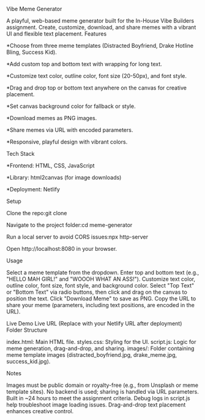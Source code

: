 Vibe Meme Generator

A playful, web-based meme generator built for the In-House Vibe Builders assignment. Create, customize, download, and share memes with a vibrant UI and flexible text placement.
Features

*Choose from three meme templates (Distracted Boyfriend, Drake Hotline Bling, Success Kid).

*Add custom top and bottom text with wrapping for long text.

*Customize text color, outline color, font size (20-50px), and font style.

*Drag and drop top or bottom text anywhere on the canvas for creative placement.

*Set canvas background color for fallback or style.

*Download memes as PNG images.

*Share memes via URL with encoded parameters.

*Responsive, playful design with vibrant colors.


Tech Stack

*Frontend: HTML, CSS, JavaScript

*Library: html2canvas (for image downloads)

*Deployment: Netlify

Setup

Clone the repo:git clone <repo-url>


Navigate to the project folder:cd meme-generator


Run a local server to avoid CORS issues:npx http-server


Open http://localhost:8080 in your browser.

Usage

Select a meme template from the dropdown.
Enter top and bottom text (e.g., "HELLO MAH GIRL!" and "WOOOH WHAT AN ASS!").
Customize text color, outline color, font size, font style, and background color.
Select "Top Text" or "Bottom Text" via radio buttons, then click and drag on the canvas to position the text.
Click "Download Meme" to save as PNG.
Copy the URL to share your meme (parameters, including text positions, are encoded in the URL).

Live Demo
Live URL (Replace with your Netlify URL after deployment)
Folder Structure

index.html: Main HTML file.
styles.css: Styling for the UI.
script.js: Logic for meme generation, drag-and-drop, and sharing.
images/: Folder containing meme template images (distracted_boyfriend.jpg, drake_meme.jpg, success_kid.jpg).

Notes

Images must be public domain or royalty-free (e.g., from Unsplash or meme template sites).
No backend is used; sharing is handled via URL parameters.
Built in ~24 hours to meet the assignment criteria.
Debug logs in script.js help troubleshoot image loading issues.
Drag-and-drop text placement enhances creative control.

